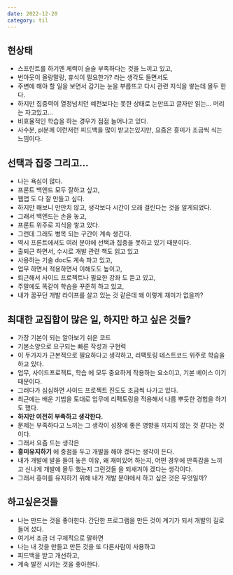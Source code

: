 ```yaml
---
date: 2022-12-20
category: til
---
```


## 현상태

- 스프린트를 하기엔 체력이 슬슬 부족하다는 것을 느끼고 있고,
- 번아웃이 올랑말랑, 휴식이 필요한가? 라는 생각도 들면서도
- 주변에 해야 할 일을 보면서 감기는 눈을 부릅뜨고 다시 관련 지식을 쌓는데 몰두 한다.
- 하지만 집중력이 열정넘치던 예전보다는 못한 상태로 눈만뜨고 글자만 읽는... 머리는 자고있고...
- 비효율적인 학습을 하는 경우가 점점 늘어나고 있다.
- 사수분, pl분께 이런저런 피드백을 많이 받고는있지만, 요즘은 흥미가 조금씩 식는 느낌이다.

## 선택과 집중 그리고...

- 나는 욕심이 많다.
- 프론트 백앤드 모두 잘하고 싶고,
- 웹앱 도 다 잘 만들고 싶다.
- 하지만 해보니 만만치 않고, 생각보다 시간이 오래 걸린다는 것을 알게되었다.
- 그래서 백앤드는 손을 놓고,
- 프론트 위주로 지식을 쌓고 있다.
- 그런데 그래도 병목 되는 구간이 계속 생긴다.
- 역시 프론트에서도 여러 분야에 선택과 집중을 못하고 있기 때문이다.
- 출퇴근 하면서, 수시로 개발 관련 책도 읽고 있고
- 사용하는 기술 doc도 계속 파고 있고,
- 업무 하면서 적용하면서 이해도도 높이고,
- 퇴근해서 사이드 프로젝트나 필요한 강좌 도 듣고 있고,
- 주말에도 똑같이 학습을 꾸준히 하고 있고,
- 내가 꿈꾸던 개발 라이프를 살고 있는 것 같은데 왜 이렇게 재미가 없을까?

## 최대한 교집합이 많은 일, 하지만 하고 싶은 것들?

- 가장 기본이 되는 알아보기 쉬운 코드
- 기본소양으로 요구되는 빠른 작성과 구현력
- 이 두가지가 근본적으로 필요하다고 생각하고, 리팩토링 테스트코드 위주로 학습을 하고 있다.
- 업무, 사이드프로젝트, 학습 에 모두 중요하게 작용하는 요소이고, 기본 베이스 이기 때문이다.
- 그러다가 심심하면 사이드 프로젝트 진도도 조금씩 나가고 있다.
- 최근에는 배운 기법을 토대로 업무에 리팩토링을 적용해서 나름 뿌듯한 경험을 하기도 했다.
- **하지만 여전히 부족하고 생각한다.**
- 문제는 부족하다고 느끼는 그 생각이 성장에 좋은 영향을 끼지지 않는 것 같다는 것이다.
- 그래서 요즘 드는 생각은
- **흥미유지하기** 에 중점을 두고 개발을 해야 겠다는 생각이 든다.
- 내가 개발에 발을 들여 놓은 이유, 왜 재미있어 하는지, 어떤 경우에 만족감을 느끼고 신나게 개발에 몰두 했는지 그런것들 을 되새겨야 겠다는 생각이다.
- 그래서 흥미를 유지하기 위해 내가 개발 분야에서 하고 싶은 것은 무엇일까?

## 하고싶은것들

- 나는 만드는 것을 좋아한다. 간단한 프로그램을 만든 것이 계기가 되서 개발의 길로 들어 섰다.
- 여기서 조금 더 구체적으로 말하면
- 나는 내 것을 만들고 만든 것을 또 다른사람이 사용하고
- 피드백을 받고 개선하고,
- 계속 발전 시키는 것을 좋아한다.
